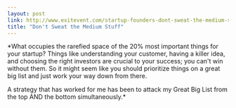 ```yaml
---
layout: post
link: http://www.exitevent.com/startup-founders-dont-sweat-the-medium-stuff-13729.asp
title: "Don't Sweat the Medium Stuff"
---
```


*What occupies the rarefied space of the 20% most important things for your startup? Things like understanding your customer, having a killer idea, and choosing the right investors are crucial to your success; you can't win without them. So it might seem like you should prioritize things on a great big list and just work your way down from there.

A strategy that has worked for me has been to attack my Great Big List from the top AND the bottom simultaneously.*
